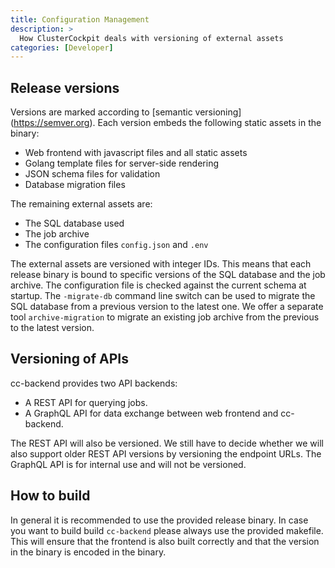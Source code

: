```yaml
---
title: Configuration Management
description: >
  How ClusterCockpit deals with versioning of external assets
categories: [Developer]
---
```

## Release versions

Versions are marked according to [semantic versioning] (https://semver.org).
Each version embeds the following static assets in the binary:
* Web frontend with javascript files and all static assets
* Golang template files for server-side rendering
* JSON schema files for validation
* Database migration files

The remaining external assets are:
* The SQL database used
* The job archive
* The configuration files `config.json` and `.env`

The external assets are versioned with integer IDs.
This means that each release binary is bound to specific versions of the SQL
database and the job archive.
The configuration file is checked against the current schema at startup.
The `-migrate-db` command line switch can be used to migrate the SQL database
from a previous version to the latest one.
We offer a separate tool `archive-migration` to migrate an existing job archive
from the previous to the latest version.

## Versioning of APIs

cc-backend provides two API backends:
* A REST API for querying jobs.
* A GraphQL API for data exchange between web frontend and cc-backend.

The REST API will also be versioned. We still have to decide whether we will also
support older REST API versions by versioning the endpoint URLs.
The GraphQL API is for internal use and will not be versioned.

## How to build

In general it is recommended to use the provided release binary.
In case you want to build build `cc-backend` please always use the provided makefile. This will ensure
that the frontend is also built correctly and that the version in the binary is encoded in the binary.
